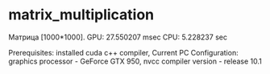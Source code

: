 # matrix_multiplication

Матрица [1000*1000].
GPU: 27.550207 msec
CPU: 5.228237 sec

Prerequisites:
installed cuda c++ compiler, Current PC 
Configuration: graphics processor - GeForce GTX 950, nvcc compiler version - release 10.1
